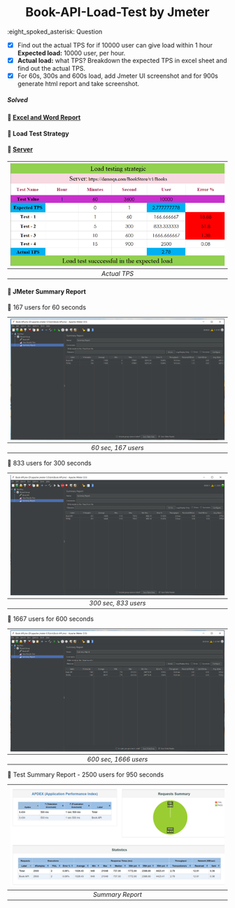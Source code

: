<h1 align="center">Book-API-Load-Test by Jmeter</h1>
:eight_spoked_asterisk: Question

- [x] Find out the actual TPS for if 10000 user can give load within 1 hour **Expected load:** 10000 user, per hour.
- [x] **Actual load:** what TPS? Breakdown the expected TPS in excel sheet and find out the actual TPS.
- [x] For 60s, 300s and 600s load, add Jmeter UI screenshot and for 900s generate html report and take screenshot.

##### **Solved**

#### :link: [**Excel and Word Report**](https://github.com/Tonmoy61/Book-API-Load-Test/tree/main/resources)

#### :diamond_shape_with_a_dot_inside: **Load Test Strategy**

#### :link: [Server](https://demoqa.com/BookStore/v1/Books)

| ![TPS Report](./images/TPS_REPORT.png) |
| :------------------------------------: |
|              _Actual TPS_              |

#### :diamond_shape_with_a_dot_inside: **JMeter Summary Report**

:small_blue_diamond: 167 users for 60 seconds

| ![Test Case 1](./images/TEST1.png) |
| :----------------------------------:|
|         _60 sec, 167 users_         |

:small_blue_diamond: 833 users for 300 seconds

| ![Test Case 2](./images/TEST2.png) |
| :----------------------------------:|
|         _300 sec, 833 users_        |

:small_blue_diamond: 1667 users for 600 seconds

| ![Test Case 3](./images/TEST3.png) |
| :----------------------------------:|
|        _600 sec, 1666 users_        |


:small_blue_diamond: Test Summary Report - 2500 users for 950 seconds

| ![Test Summary Report](./images/REPORT.png) |
| :------------------------------------------:|
|               _Summary Report_              |
